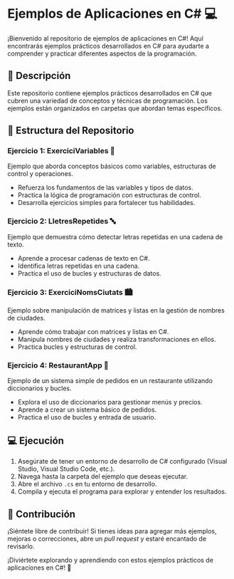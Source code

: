 ﻿# Ejemplos de Aplicaciones en C# 💻

¡Bienvenido al repositorio de ejemplos de aplicaciones en C#! Aquí encontrarás ejemplos prácticos desarrollados en C# para ayudarte a comprender y practicar diferentes aspectos de la programación.

## 🚀 Descripción

Este repositorio contiene ejemplos prácticos desarrollados en C# que cubren una variedad de conceptos y técnicas de programación. Los ejemplos están organizados en carpetas que abordan temas específicos.

## 📂 Estructura del Repositorio

###  Ejercicio 1: ExerciciVariables 📝

Ejemplo que aborda conceptos básicos como variables, estructuras de control y operaciones.

- Refuerza los fundamentos de las variables y tipos de datos.
- Practica la lógica de programación con estructuras de control.
- Desarrolla ejercicios simples para fortalecer tus habilidades.

###  Ejercicio 2: LletresRepetides 🔤

Ejemplo que demuestra cómo detectar letras repetidas en una cadena de texto.

- Aprende a procesar cadenas de texto en C#.
- Identifica letras repetidas en una cadena.
- Practica el uso de bucles y estructuras de datos.

###  Ejercicio 3: ExerciciNomsCiutats 🏙️

Ejemplo sobre manipulación de matrices y listas en la gestión de nombres de ciudades.

- Aprende cómo trabajar con matrices y listas en C#.
- Manipula nombres de ciudades y realiza transformaciones en ellos.
- Practica bucles y estructuras de control.

###  Ejercicio 4: RestaurantApp 🍔

Ejemplo de un sistema simple de pedidos en un restaurante utilizando diccionarios y bucles.

- Explora el uso de diccionarios para gestionar menús y precios.
- Aprende a crear un sistema básico de pedidos.
- Practica el uso de bucles y entrada de usuario.

## 💻 Ejecución

1. Asegúrate de tener un entorno de desarrollo de C# configurado (Visual Studio, Visual Studio Code, etc.).
2. Navega hasta la carpeta del ejemplo que deseas ejecutar.
3. Abre el archivo `.cs` en tu entorno de desarrollo.
4. Compila y ejecuta el programa para explorar y entender los resultados.

## 📖 Contribución

¡Siéntete libre de contribuir! Si tienes ideas para agregar más ejemplos, mejoras o correcciones, abre un _pull request_ y estaré encantado de revisarlo.

¡Diviértete explorando y aprendiendo con estos ejemplos prácticos de aplicaciones en C#! 🎉
